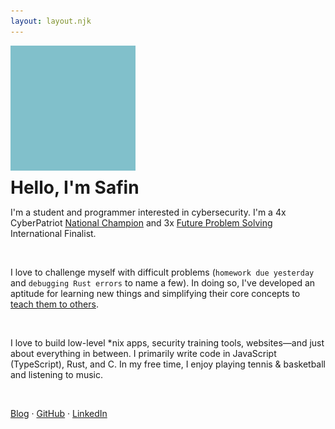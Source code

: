 ```yaml
---
layout: layout.njk
---
```


<div id="img_container">
    <img id="profile" src="/images/profile.webp" alt="Profile" style="opacity: 0" />
</div>

# Hello, I'm Safin

I'm a student and programmer interested in cybersecurity. I'm a 4x CyberPatriot [National Champion](https://www.sandiegouniontribune.com/pomerado-news/news/story/2023-04-11/champions-again-poway-unified-has-top-high-school-middle-school-cybersecurity-teams-in-nation) and 3x [Future Problem Solving](https://www.fpspi.org/) International Finalist.

<br>

I love to challenge myself with difficult problems (`homework due yesterday` and `debugging Rust errors` to name a few). In doing so, I've developed an aptitude for learning new things and simplifying their core concepts to [teach them to others](https://www.youtube.com/playlist?list=PLcn9NsWbb8s4wQrX0Qi5G4kRifQHxCV9-).

<br>

I love to build low-level \*nix apps, security training tools, websites—and just about everything in between. I primarily write code in JavaScript (TypeScript), Rust, and C. In my free time, I enjoy playing tennis & basketball and listening to music.

<br>

<a href="/blog" target="_self">Blog</a> · [GitHub](https://github.com/safinsingh) · [LinkedIn](https://www.linkedin.com/in/safinsingh/)

<style>
    #img_container {
        background-color: #81c0cb;
    }
    #img_container, img {
        width: 200px;
        height: 200px
    }
    img {
        transition: all 0.2s
    }
    h1 {
        margin: 10px 0;
    }
</style>

<script>
    document.addEventListener("DOMContentLoaded", () => {
        const image = document.getElementById("profile");
        if (!image.complete) {
            image.addEventListener("load", () => image.style.opacity = "1");
        }
    }, false);
</script>
